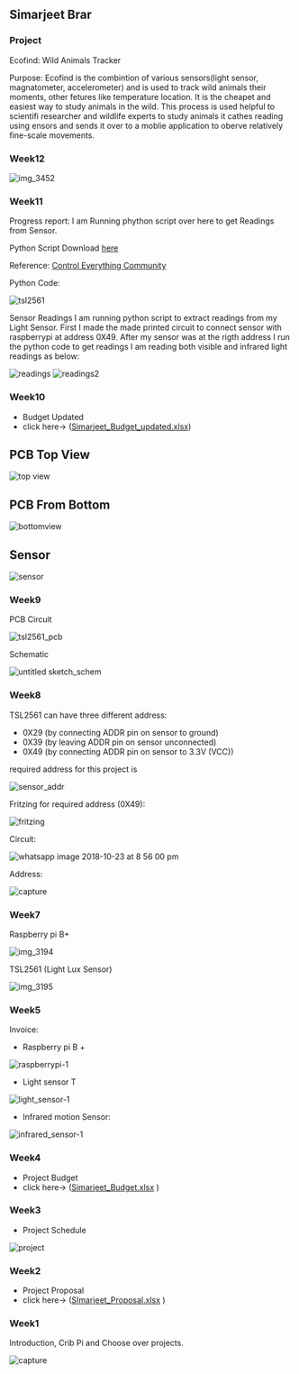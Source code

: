 ## Simarjeet Brar


### Project
Ecofind: Wild Animals Tracker

Purpose: Ecofind is the combintion of various sensors(light sensor, magnatometer, accelerometer) and is used to track wild animals their moments, other fetures like temperature location. It is the cheapet and easiest way to study animals in the wild. This process is used helpful to scientifi researcher and wildlife experts to study animals it cathes reading using ensors and sends it over to a moblie application to oberve relatively fine-scale movements.


### Week12


![img_3452](https://user-images.githubusercontent.com/43556409/48805777-4a6b9d80-ece6-11e8-8e81-ae2b4b78401c.JPG)

### Week11

Progress report: I am Running phython script over here to get Readings from Sensor.

Python Script Download [here](https://github.com/Simarjeet-Brar/CENG317/tree/master/TSL2561%20Scripts/TSL2561%20Scripts/Python)

Reference: [Control Everything Community](https://github.com/ControlEverythingCommunity/TSL2561)

Python Code:

![tsl2561](https://user-images.githubusercontent.com/43556409/48960512-34a2e600-ef3b-11e8-8d4a-ab51ba678b93.png)

Sensor Readings 
I am running python script to extract readings from my Light Sensor. First I made the made printed circuit to connect sensor with raspberrypi at address 0X49. After my sensor was at the rigth address I run the python code to get readings I am reading both visible and infrared light readings as below:

![readings](https://user-images.githubusercontent.com/43556409/48499468-82ff0900-e806-11e8-8ef6-7f3353c95b32.PNG)
![readings2](https://user-images.githubusercontent.com/43556409/48499469-84c8cc80-e806-11e8-874b-6d3361a8ca31.PNG)

### Week10

- Budget Updated
- click here-> ([Simarjeet_Budget_updated.xlsx](https://github.com/Simarjeet-Brar/CENG317/files/2605535/Simarjeet_Budget_updated.xlsx))




## PCB Top View
![top view](https://user-images.githubusercontent.com/43556409/48143713-664e5880-e27d-11e8-8d18-8a5d21c98186.jpeg)

## PCB From Bottom
![bottomview](https://user-images.githubusercontent.com/43556409/48143707-63536800-e27d-11e8-87f8-70282208b356.jpeg)

## Sensor
![sensor](https://user-images.githubusercontent.com/43556409/48143710-651d2b80-e27d-11e8-8830-a61f56cba8d6.jpeg)




### Week9

PCB Circuit

![tsl2561_pcb](https://user-images.githubusercontent.com/43556409/47757043-f4718000-dc7a-11e8-98f0-5cec839e8a72.png)

Schematic

![untitled sketch_schem](https://user-images.githubusercontent.com/43556409/47757044-f63b4380-dc7a-11e8-9016-c85e082d571e.png)


### Week8

TSL2561 can have three different address:
- 0X29   (by connecting ADDR pin on sensor to ground)
- 0X39   (by leaving ADDR pin on sensor unconnected)   
- 0X49   (by connecting ADDR pin on sensor to 3.3V (VCC))

required address for this project is

![sensor_addr](https://user-images.githubusercontent.com/43556409/47399135-35aae280-d705-11e8-89fb-b2faf4261037.PNG)

Fritzing for required address (0X49):

![fritzing](https://user-images.githubusercontent.com/43556409/47450891-51a99500-d794-11e8-9b14-d41651175b60.PNG)

Circuit:

![whatsapp image 2018-10-23 at 8 56 00 pm](https://user-images.githubusercontent.com/43556409/47399397-3f811580-d706-11e8-989f-6016035ddd46.jpeg)


Address:

![capture](https://user-images.githubusercontent.com/43556409/47399136-380d3c80-d705-11e8-99d8-7579be8f5091.PNG)


### Week7

Raspberry pi B+

![img_3194](https://user-images.githubusercontent.com/43556409/47102139-e860d980-d209-11e8-9f1f-8e0ecd4a0637.JPG)

TSL2561 (Light Lux Sensor)

![img_3195](https://user-images.githubusercontent.com/43556409/47102147-ec8cf700-d209-11e8-8dac-80f9a55e2231.JPG)


### Week5
Invoice:

- Raspberry pi B +

![raspberrypi-1](https://user-images.githubusercontent.com/43556409/46379284-4cad6600-c66c-11e8-9d14-c7d02e0a1f0d.png)

- Light sensor T

![light_sensor-1](https://user-images.githubusercontent.com/43556409/46379312-6058cc80-c66c-11e8-8f22-2004b1a7181c.png)

- Infrared motion Sensor:

![infrared_sensor-1](https://user-images.githubusercontent.com/43556409/46379311-6058cc80-c66c-11e8-9076-e58b93520d20.png)


### Week4
- Project Budget 
- click here-> ([Simarjeet_Budget.xlsx](https://github.com/Simarjeet-Brar/CENG317/files/2447549/Simarjeet_Budget.xlsx)
)

### Week3
- Project Schedule 

![project](https://user-images.githubusercontent.com/43556409/46494424-cf573200-c7e0-11e8-9879-b95b8adfc741.PNG)


### Week2

- Project Proposal  
- click here-> ([SImarjeet_Proposal.xlsx](https://github.com/Simarjeet-Brar/CENG317/files/2447551/SImarjeet_Proposal.xlsx)
)

### Week1

Introduction, Crib Pi and Choose over projects.

![capture](https://user-images.githubusercontent.com/43556409/46494480-fdd50d00-c7e0-11e8-97bc-7a600500f4c3.PNG)


